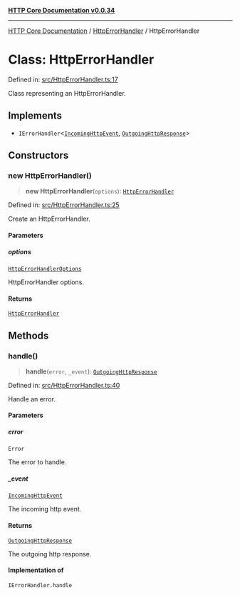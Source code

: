 [**HTTP Core Documentation v0.0.34**](../../README.md)

***

[HTTP Core Documentation](../../modules.md) / [HttpErrorHandler](../README.md) / HttpErrorHandler

# Class: HttpErrorHandler

Defined in: [src/HttpErrorHandler.ts:17](https://github.com/stonemjs/http-core/blob/424f80742be298e137f118c0e2e80266a8a78f3c/src/HttpErrorHandler.ts#L17)

Class representing an HttpErrorHandler.

## Implements

- `IErrorHandler`\<[`IncomingHttpEvent`](../../IncomingHttpEvent/classes/IncomingHttpEvent.md), [`OutgoingHttpResponse`](../../OutgoingHttpResponse/classes/OutgoingHttpResponse.md)\>

## Constructors

### new HttpErrorHandler()

> **new HttpErrorHandler**(`options`): [`HttpErrorHandler`](HttpErrorHandler.md)

Defined in: [src/HttpErrorHandler.ts:25](https://github.com/stonemjs/http-core/blob/424f80742be298e137f118c0e2e80266a8a78f3c/src/HttpErrorHandler.ts#L25)

Create an HttpErrorHandler.

#### Parameters

##### options

[`HttpErrorHandlerOptions`](../interfaces/HttpErrorHandlerOptions.md)

HttpErrorHandler options.

#### Returns

[`HttpErrorHandler`](HttpErrorHandler.md)

## Methods

### handle()

> **handle**(`error`, `_event`): [`OutgoingHttpResponse`](../../OutgoingHttpResponse/classes/OutgoingHttpResponse.md)

Defined in: [src/HttpErrorHandler.ts:40](https://github.com/stonemjs/http-core/blob/424f80742be298e137f118c0e2e80266a8a78f3c/src/HttpErrorHandler.ts#L40)

Handle an error.

#### Parameters

##### error

`Error`

The error to handle.

##### \_event

[`IncomingHttpEvent`](../../IncomingHttpEvent/classes/IncomingHttpEvent.md)

The incoming http event.

#### Returns

[`OutgoingHttpResponse`](../../OutgoingHttpResponse/classes/OutgoingHttpResponse.md)

The outgoing http response.

#### Implementation of

`IErrorHandler.handle`
